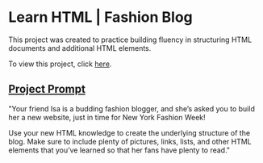 # Learn HTML | Fashion Blog
This project was created to practice building fluency in structuring HTML documents and additional HTML elements.

To view this project, click [here](https://vivian-mca.github.io/HTML-CSS-Codecademy-Projects/Fashion%20Blog/).

## [Project Prompt](https://www.codecademy.com/courses/learn-html/projects/html-fashion-blog)
"Your friend Isa is a budding fashion blogger, and she’s asked you to build her a new website, just in time for New York Fashion Week!

Use your new HTML knowledge to create the underlying structure of the blog. Make sure to include plenty of pictures, links, lists, and other HTML elements that you’ve learned so that her fans have plenty to read."
